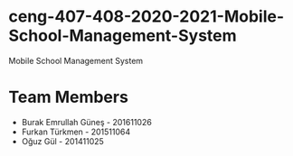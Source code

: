 # ceng-407-408-2020-2021-Mobile-School-Management-System
Mobile School Management System

# Team Members
* Burak Emrullah Güneş - 201611026
* Furkan Türkmen - 201511064
* Oğuz Gül - 201411025
